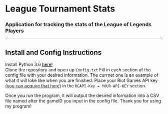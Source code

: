# League Tournament Stats
### Application for tracking the stats of the League of Legends Players
---
## Install and Config Instructions

Install Python 3.6 [here!](https://www.python.org/ftp/python/3.6.0/python-3.6.0-amd64.exe)  
Clone the repository and open up `Config.txt`
Fill in each section of the config file with your desired information. The currnet one is an example of what it will loke like when you are finished.
Place your Riot Games API key [(you can acquire that here)](https://developer.riotgames.com/) in the `RGAPI-Key = YOUR-API-KEY` section.

Once you run the program, it will output the desired information into a CSV file named after the gameID you input in the config file. Thank you for using my program!
